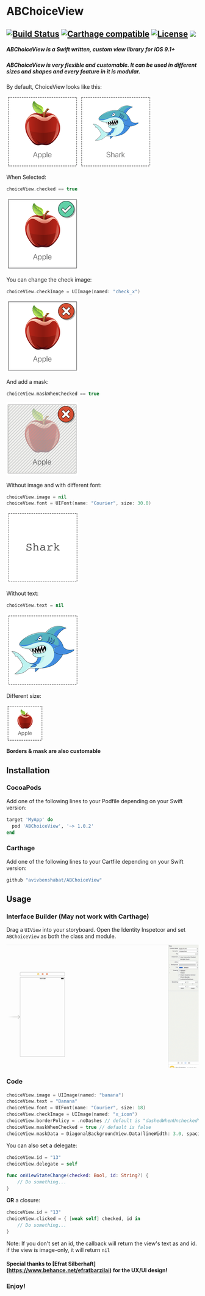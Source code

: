 # ABChoiceView

[![Build Status](https://travis-ci.com/avivbenshabat/ABChoiceView.svg?branch=master)](https://travis-ci.com/avivbenshabat/ABChoiceView) [![Carthage compatible](https://img.shields.io/badge/Carthage-compatible-4BC51D.svg?style=flat)](https://github.com/Carthage/Carthage) [![License](https://img.shields.io/cocoapods/l/BadgeSwift.svg?style=flat)](/LICENSE) <img src="https://img.shields.io/badge/Swift-4.1-orange.svg" />
---
##### ABChoiceView is a Swift written, custom view library for iOS 9.1+
##### ABChoiceView is very flexible and customable. It can be used in different sizes and shapes and every feature in it is modular.</br>

By default, ChoiceView looks like this:

![default0]
![default1]

When Selected:

```swift
choiceView.checked == true
```

![selected0]

You can change the check image:

```swift
choiceView.checkImage = UIImage(named: "check_x")
```
![selected1]

And add a mask:

```swift
choiceView.maskWhenChecked == true
```

![selected2]

Without image and with different font:

```swift
choiceView.image = nil
choiceView.font = UIFont(name: "Courier", size: 30.0)
```

![noImage]

Without text:

```swift
choiceView.text = nil
```

![noText]

Different size:

![small]

__Borders & mask are also customable__

## Installation

### CocoaPods

Add one of the following lines to your Podfile depending on your Swift version:

```ruby
target 'MyApp' do
  pod 'ABChoiceView', '~> 1.0.2'
end
```

### Carthage

Add one of the following lines to your Cartfile depending on your Swift version:

```ruby
github "avivbenshabat/ABChoiceView"
```

## Usage

### Interface Builder (May not work with Carthage)

Drag a `UIView` into your storyboard. Open the Identity Inspetcor and set `ABChoiceView` as both the class and module.

![interfacebuilder](https://github.com/avivbenshabat/ABChoiceView/blob/master/DemoImages/autolayouts.gif)


### Code

```swift
choiceView.image = UIImage(named: "banana")
choiceView.text = "Banana"
choiceView.font = UIFont(name: "Courier", size: 18)
choiceView.checkImage = UIImage(named: "x_icon")
choiceView.borderPolicy = .noDashes // default is "dashedWhenUnchecked"
choiceView.maskWhenChecked = true // default is false
choiceView.maskData = DiagonalBackgroundView.Data(lineWidth: 3.0, spacing: 5.0, lineColor: .gray, backgroundColor: .darkGray)
```    

You can also set a delegate:

```swift
choiceView.id = "13"
choiceView.delegate = self
```

```swift
func onViewStateChange(checked: Bool, id: String?) {
    // Do something...
}
```

__OR__ a closure:

```swift
choiceView.id = "13"
choiceView.clicked = { [weak self] checked, id in
    // Do something...
}
```

Note: If you don't set an id, the callback will return the view's text as and id. if the view is image-only, it will return `nil`

#### Special thanks to [Efrat Silberhaft] (https://www.behance.net/efratbarzilai) for the UX/UI design!

### Enjoy!

[default0]: https://github.com/avivbenshabat/ABChoiceView/blob/master/DemoImages/demo00.png "Default ChoiceView"
[default1]: https://github.com/avivbenshabat/ABChoiceView/blob/master/DemoImages/demo01.png "Default ChoiceView"
[selected0]: https://github.com/avivbenshabat/ABChoiceView/blob/master/DemoImages/demo02.png "Selected (default)"
[selected1]: https://github.com/avivbenshabat/ABChoiceView/blob/master/DemoImages/demo03.png "Selected with different check icon"
[selected2]: https://github.com/avivbenshabat/ABChoiceView/blob/master/DemoImages/demo04.png "Selected with mask"
[noImage]: https://github.com/avivbenshabat/ABChoiceView/blob/master/DemoImages/demo05.png "No image, only text"
[noText]: https://github.com/avivbenshabat/ABChoiceView/blob/master/DemoImages/demo06.png "No text, only image"
[small]: https://github.com/avivbenshabat/ABChoiceView/blob/master/DemoImages/demo07.png "Small"